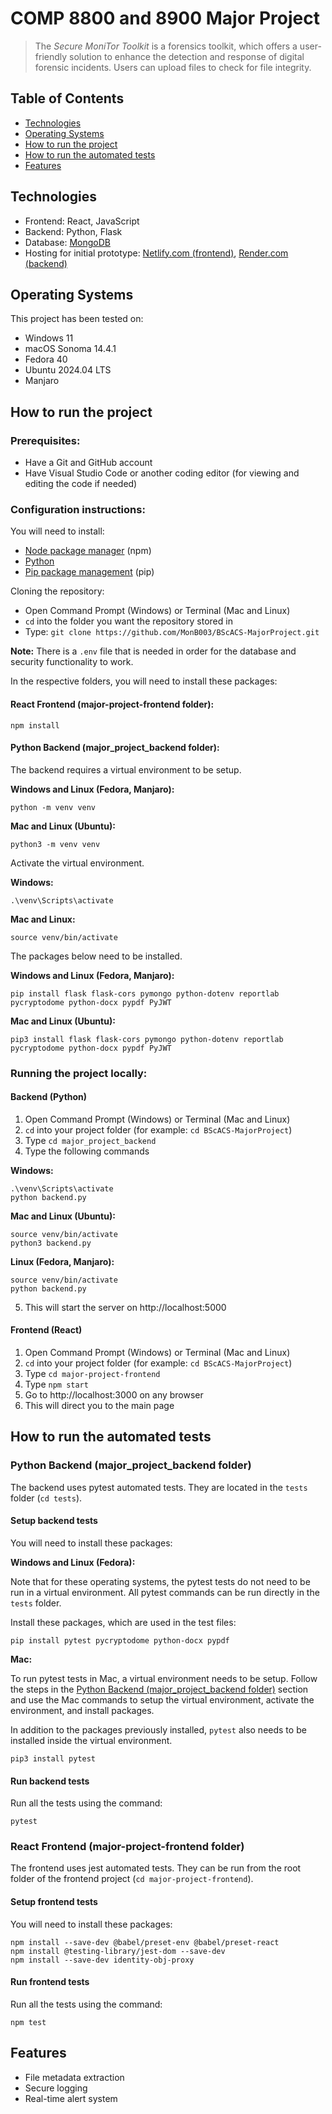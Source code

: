 # COMP 8800 and 8900 Major Project
> The *Secure MoniTor Toolkit* is a forensics toolkit, which offers a user-friendly solution to enhance the detection and response of digital forensic incidents. Users can upload files to check for file integrity.

## Table of Contents
- [Technologies](#technologies)
- [Operating Systems](#operating-systems)
- [How to run the project](#how-to-run-project)
- [How to run the automated tests](#how-to-run-tests)
- [Features](#features)

## Technologies
* Frontend: React, JavaScript
* Backend: Python, Flask
* Database: [MongoDB](https://www.mongodb.com/)
* Hosting for initial prototype: [Netlify.com (frontend)](https://www.netlify.com/), [Render.com (backend)](https://render.com/)

## <a id="operating-systems">Operating Systems</a>

This project has been tested on:
* Windows 11
* macOS Sonoma 14.4.1
* Fedora 40
* Ubuntu 2024.04 LTS
* Manjaro

## <a id="how-to-run-project">How to run the project</a>
### Prerequisites:
- Have a Git and GitHub account
- Have Visual Studio Code or another coding editor (for viewing and editing the code if needed)

### Configuration instructions:

You will need to install:
- [Node package manager](https://nodejs.org/en/download/) (npm)
- [Python](https://www.python.org/downloads/)
- [Pip package management](https://pypi.org/project/pip/) (pip)

Cloning the repository:
- Open Command Prompt (Windows) or Terminal (Mac and Linux)
- `cd` into the folder you want the repository stored in
- Type: `git clone https://github.com/MonB003/BScACS-MajorProject.git`

**Note:** There is a `.env` file that is needed in order for the database and security functionality to work.

In the respective folders, you will need to install these packages:
#### <a id="react-frontend">React Frontend (major-project-frontend folder):</a>
```
npm install
```
#### <a id="python-backend">Python Backend (major_project_backend folder):</a>
The backend requires a virtual environment to be setup. 

**Windows and Linux (Fedora, Manjaro):**
```
python -m venv venv
```
**Mac and Linux (Ubuntu):**
```
python3 -m venv venv
```

Activate the virtual environment.

**Windows:**
```
.\venv\Scripts\activate
```
**Mac and Linux:**
```
source venv/bin/activate
```

The packages below need to be installed.

**Windows and Linux (Fedora, Manjaro):**
```
pip install flask flask-cors pymongo python-dotenv reportlab pycryptodome python-docx pypdf PyJWT

```
**Mac and Linux (Ubuntu):**
```
pip3 install flask flask-cors pymongo python-dotenv reportlab pycryptodome python-docx pypdf PyJWT
```

### Running the project locally:
#### Backend (Python)
1. Open Command Prompt (Windows) or Terminal (Mac and Linux)
2. `cd` into your project folder (for example: `cd BScACS-MajorProject`)
3. Type `cd major_project_backend`
4. Type the following commands

**Windows:**
```
.\venv\Scripts\activate
python backend.py
```
**Mac and Linux (Ubuntu):**
```
source venv/bin/activate
python3 backend.py
```
**Linux (Fedora, Manjaro):**
```
source venv/bin/activate
python backend.py
```
5. This will start the server on http://localhost:5000

#### Frontend (React)
1. Open Command Prompt (Windows) or Terminal (Mac and Linux)
2. `cd` into your project folder (for example: `cd BScACS-MajorProject`)
3. Type `cd major-project-frontend`
4. Type `npm start`
5. Go to http://localhost:3000 on any browser
6. This will direct you to the main page

## <a id="how-to-run-tests">How to run the automated tests</a>
### Python Backend (major_project_backend folder)
The backend uses pytest automated tests. They are located in the `tests` folder (`cd tests`).

#### Setup backend tests
You will need to install these packages:

**Windows and Linux (Fedora):**

Note that for these operating systems, the pytest tests do not need to be run in a virtual environment. All pytest commands can be run directly in the `tests` folder.

Install these packages, which are used in the test files:
```
pip install pytest pycryptodome python-docx pypdf
```
**Mac:**

To run pytest tests in Mac, a virtual environment needs to be setup. Follow the steps in the <a href="#python-backend">Python Backend (major_project_backend folder)</a> section and use the Mac commands to setup the virtual environment, activate the environment, and install packages. 

In addition to the packages previously installed, `pytest` also needs to be installed inside the virtual environment.
```
pip3 install pytest
```

#### Run backend tests
Run all the tests using the command:
```
pytest
```

### React Frontend (major-project-frontend folder)
The frontend uses jest automated tests. They can be run from the root folder of the frontend project (`cd major-project-frontend`).

#### Setup frontend tests
You will need to install these packages:
```
npm install --save-dev @babel/preset-env @babel/preset-react
npm install @testing-library/jest-dom --save-dev
npm install --save-dev identity-obj-proxy
```
#### Run frontend tests
Run all the tests using the command:
```
npm test
```

## <a id="features">Features</a>
- File metadata extraction
- Secure logging
- Real-time alert system